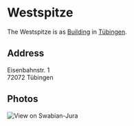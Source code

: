# Westspitze <a id="1"/>

The Westspitze is as [Building](60100002.md) in [Tübingen](2000001.md).

## Address <a id="1000"/>

Eisenbahnstr. 1 \
72072 Tübingen

## Photos <a id="2000"/>

![View on Swabian-Jura](400000208.jpg)
